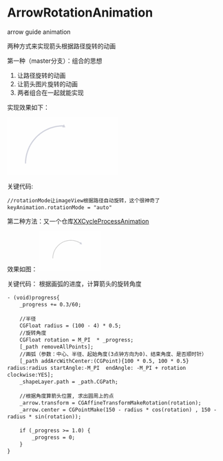 # ArrowRotationAnimation
arrow guide animation

两种方式来实现箭头根据路径旋转的动画

第一种（master分支）：组合的思想
1. 让路径旋转的动画  
2. 让箭头图片旋转的动画 
3. 两者组合在一起就能实现

实现效果如下：

![arrow animation](https://github.com/shine93/ArrowRotationAnimation/blob/master/XXImageViewMoveWithPath/New%20Group/Images/imageViewMoveWithPath.gif)

关键代码:
```
//rotationMode让imageView根据路径自动旋转，这个很神奇了
keyAnimation.rotationMode = "auto"
```

第二种方法：又一个仓库[XXCycleProcessAnimation](https://github.com/shine93/XXCycleProcessAnimation/tree/master)

效果如图：
![XXCycleProcessAnimation](https://github.com/shine93/XXCycleProcessAnimation/blob/master/XXCycleProcessAnimation/XXCycleProcessAnimation.gif)

关键代码：
根据画弧的进度，计算箭头的旋转角度
```
- (void)progress{
    _progress += 0.3/60;
    
    //半径
    CGFloat radius = (100 - 4) * 0.5;
    //旋转角度
    CGFloat rotation = M_PI  * _progress;
    [_path removeAllPoints];
    //画弧（参数：中心、半径、起始角度(3点钟方向为0)、结束角度、是否顺时针）
    [_path addArcWithCenter:(CGPoint){100 * 0.5, 100 * 0.5} radius:radius startAngle:-M_PI  endAngle: -M_PI + rotation clockwise:YES];
    _shapeLayer.path = _path.CGPath;
    
    //根据角度算箭头位置, 求出圆周上的点
    _arrow.transform = CGAffineTransformMakeRotation(rotation);
    _arrow.center = CGPointMake(150 - radius * cos(rotation) , 150 - radius * sin(rotation));
    
    if (_progress >= 1.0) {
        _progress = 0;
    }
}
```


